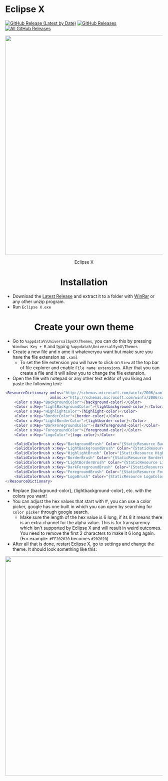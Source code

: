 # Eclipse X

<p>
  <a href="https://github.com/KribbyWare/Universal-Syn-X/releases/latest"><img alt="GitHub Release (Latest by Date)" src="https://img.shields.io/github/v/tag/KribbyWare/Universal-Syn-X?color=1f2829&label=Latest&logo=github"></a>
  <a href="https://github.com/KribbyWare/Universal-Syn-X/releases/latest"><img alt="GitHub Releases" src="https://img.shields.io/github/downloads/KribbyWare/Universal-Syn-X/latest/total?color=1f2829&label=Latest%20Downloads&logo=github"></a>
  <a href="https://github.com/KribbyWare/Universal-Syn-X/releases"><img alt="All GitHub Releases" src="https://img.shields.io/github/downloads/KribbyWare/Universal-Syn-X/total?color=1f2829&label=Total%20Downloads&logo=github"></a>
</p>

<p align="center">
  <img src="https://raw.githubusercontent.com/KribbyWare/Universal-Syn-X/master/src/themes-result/UniversalSynXUI.png" width="700">
  <p align="center">
    Eclipse X
  </p>
</p>

<h1 align="center">Installation</h1>

* Download the [Latest Release](https://kribbyware.github.io/Universal-Syn-X) and extract it to a folder with [WinRar](https://win-rar.com) or any other unzip program.
* Run `Eclipse X.exe`

<a name="themetutorial"></a><h1 align="center">Create your own theme</h1>

- Go to `%appdata%\UniversalSynX\Themes`, you can do this by pressing `Windows Key + R` and typing `%appdata%\UniversalSynX\Themes`
- Create a new file and n ame it whateveryou want but make sure you have the file extension as `.xaml`
  - To set the file extension you will have to click on `View` at the top bar of file explorer and enable `File name extensions`. After that you can create a file and it will allow you to change the file extension.
- Open the file with notepad or any other text editor of you liking and paste the following text:
```lua
<ResourceDictionary xmlns="http://schemas.microsoft.com/winfx/2006/xaml/presentation"
                    xmlns:x="http://schemas.microsoft.com/winfx/2006/xaml">
    <Color x:Key="BackgroundColor">{background-color}</Color>
    <Color x:Key="LightBackgroundColor">{lightbackground-color}</Color>
    <Color x:Key="HighlightColor">{highlight-color}</Color>
    <Color x:Key="BorderColor">{border-color}</Color>
    <Color x:Key="LightBorderColor">{lightborder-color}</Color>
    <Color x:Key="DarkForegroundColor">{darkforeground-color}</Color>
    <Color x:Key="ForegroundColor">{foreground-color}</Color>
    <Color x:Key="LogoColor">{logo-color}</Color>

    <SolidColorBrush x:Key="BackgroundBrush" Color="{StaticResource BackgroundColor}"/>
    <SolidColorBrush x:Key="LightBackgroundBrush" Color="{StaticResource LightBackgroundColor}"/>
    <SolidColorBrush x:Key="HighlightBrush" Color="{StaticResource HighlightColor}"/>
    <SolidColorBrush x:Key="BorderBrush" Color="{StaticResource BorderColor}"/>
    <SolidColorBrush x:Key="LightBorderBrush" Color="{StaticResource LightBorderColor}"/>
    <SolidColorBrush x:Key="DarkForegroundBrush" Color="{StaticResource DarkForegroundColor}"/>
    <SolidColorBrush x:Key="ForegroundBrush" Color="{StaticResource ForegroundColor}"/>
    <SolidColorBrush x:Key="LogoBrush" Color="{StaticResource LogoColor}"/>
</ResourceDictionary>
```
- Replace {background-color}, {lightbackground-color}, etc. with the colors you want!
- You can adjust the hex values that start with #, you can use a color picker, google has one built in which you can open by searching for `color picker` through google search.
  - Make sure the length of the hex value is 6 long, if its 8 it means there is an extra channel for the alpha value. This is for transparency which isn't supported by Eclipse X and will result in weird outcomes. You need to remove the first 2 characters to make it 6 long again. (For example: `#FF202020` becomes `#202020`)
- After all that is done, restart Eclipse X, go to settings and change the theme. It should look something like this:
<p align="center">
  <img src="https://raw.githubusercontent.com/KribbyWare/Universal-Syn-X/master/src/themes-result/UniversalSynXUI-Theme.png" width="700">
</p>
